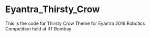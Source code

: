 # Eyantra_Thirsty_Crow
This is the code for Thirsty Crow Theme for Eyantra 2018 Robotics Competition held at IIT Bombay
